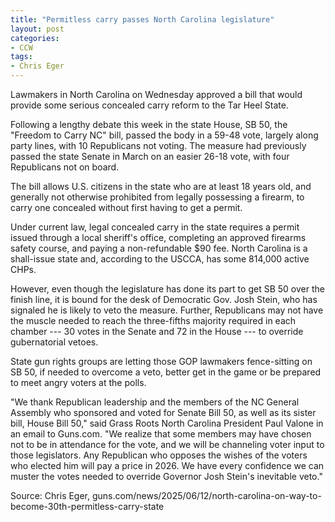 ```yaml
---
title: "Permitless carry passes North Carolina legislature"
layout: post
categories:
- CCW
tags:
- Chris Eger
---
```


Lawmakers in North Carolina on Wednesday approved a bill that would provide some serious concealed carry reform to the Tar Heel State.

Following a lengthy debate this week in the state House, SB 50, the "Freedom to Carry NC" bill, passed the body in a 59-48 vote, largely along party lines, with 10 Republicans not voting. The measure had previously passed the state Senate in March on an easier 26-18 vote, with four Republicans not on board.

The bill allows U.S. citizens in the state who are at least 18 years old, and generally not otherwise prohibited from legally possessing a firearm, to carry one concealed without first having to get a permit.

Under current law, legal concealed carry in the state requires a permit issued through a local sheriff's office, completing an approved firearms safety course, and paying a non-refundable $90 fee. North Carolina is a shall-issue state and, according to the USCCA, has some 814,000 active CHPs.

However, even though the legislature has done its part to get SB 50 over the finish line, it is bound for the desk of Democratic Gov. Josh Stein, who has signaled he is likely to veto the measure. Further, Republicans may not have the muscle needed to reach the three-fifths majority required in each chamber --- 30 votes in the Senate and 72 in the House --- to override gubernatorial vetoes.

State gun rights groups are letting those GOP lawmakers fence-sitting on SB 50, if needed to overcome a veto, better get in the game or be prepared to meet angry voters at the polls.

"We thank Republican leadership and the members of the NC General Assembly who sponsored and voted for Senate Bill 50, as well as its sister bill, House Bill 50," said Grass Roots North Carolina President Paul Valone in an email to Guns.com. "We realize that some members may have chosen not to be in attendance for the vote, and we will be channeling voter input to those legislators. Any Republican who opposes the wishes of the voters who elected him will pay a price in 2026. We have every confidence we can muster the votes needed to override Governor Josh Stein's inevitable veto."

Source: Chris Eger, guns.com/news/2025/06/12/north-carolina-on-way-to-become-30th-permitless-carry-state
